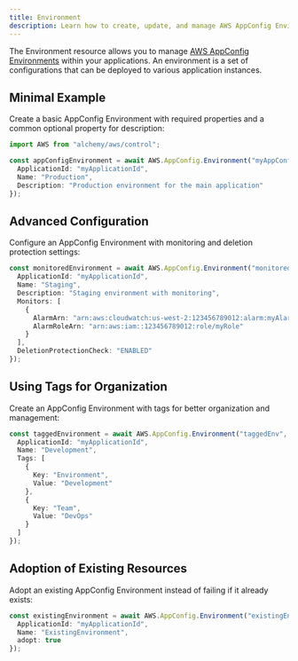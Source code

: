 ```yaml
---
title: Environment
description: Learn how to create, update, and manage AWS AppConfig Environments using Alchemy Cloud Control.
---
```



The Environment resource allows you to manage [AWS AppConfig Environments](https://docs.aws.amazon.com/appconfig/latest/userguide/) within your applications. An environment is a set of configurations that can be deployed to various application instances.

## Minimal Example

Create a basic AppConfig Environment with required properties and a common optional property for description:

```ts
import AWS from "alchemy/aws/control";

const appConfigEnvironment = await AWS.AppConfig.Environment("myAppConfigEnv", {
  ApplicationId: "myApplicationId",
  Name: "Production",
  Description: "Production environment for the main application"
});
```

## Advanced Configuration

Configure an AppConfig Environment with monitoring and deletion protection settings:

```ts
const monitoredEnvironment = await AWS.AppConfig.Environment("monitoredEnv", {
  ApplicationId: "myApplicationId",
  Name: "Staging",
  Description: "Staging environment with monitoring",
  Monitors: [
    {
      AlarmArn: "arn:aws:cloudwatch:us-west-2:123456789012:alarm:myAlarm",
      AlarmRoleArn: "arn:aws:iam::123456789012:role/myRole"
    }
  ],
  DeletionProtectionCheck: "ENABLED"
});
```

## Using Tags for Organization

Create an AppConfig Environment with tags for better organization and management:

```ts
const taggedEnvironment = await AWS.AppConfig.Environment("taggedEnv", {
  ApplicationId: "myApplicationId",
  Name: "Development",
  Tags: [
    {
      Key: "Environment",
      Value: "Development"
    },
    {
      Key: "Team",
      Value: "DevOps"
    }
  ]
});
```

## Adoption of Existing Resources

Adopt an existing AppConfig Environment instead of failing if it already exists:

```ts
const existingEnvironment = await AWS.AppConfig.Environment("existingEnv", {
  ApplicationId: "myApplicationId",
  Name: "ExistingEnvironment",
  adopt: true
});
```
